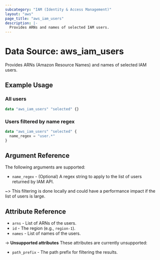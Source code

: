 ```yaml
---
subcategory: "IAM (Identity & Access Management)"
layout: "aws"
page_title: "aws_iam_users"
description: |-
  Provides ARNs and names of selected IAM users.
---
```


# Data Source: aws_iam_users

Provides ARNs (Amazon Resource Names) and names of selected IAM users.

## Example Usage

### All users

```terraform
data "aws_iam_users" "selected" {}
```

### Users filtered by name regex

```terraform
data "aws_iam_users" "selected" {
  name_regex = "user.*"
}
```

## Argument Reference

The following arguments are supported:

* `name_regex` - (Optional) A regex string to apply to the list of users returned by IAM API.

~> This filtering is done locally and could have a performance impact if the list of users is large.

## Attribute Reference

* `arns` - List of ARNs of the users.
* `id` - The region (e.g., `region-1`).
* `names` - List of names of the users.

->  **Unsupported attributes**
These attributes are currently unsupported:

* `path_prefix` - The path prefix for filtering the results.
